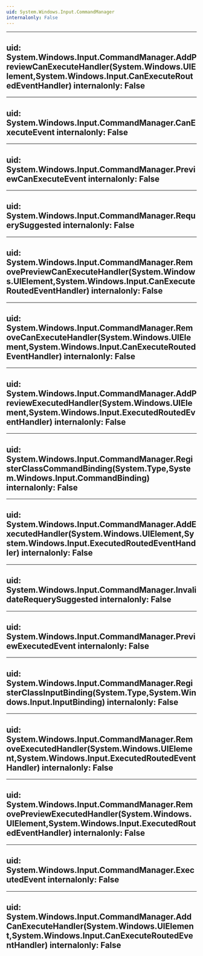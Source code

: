 ```yaml
---
uid: System.Windows.Input.CommandManager
internalonly: False
---
```


---
uid: System.Windows.Input.CommandManager.AddPreviewCanExecuteHandler(System.Windows.UIElement,System.Windows.Input.CanExecuteRoutedEventHandler)
internalonly: False
---

---
uid: System.Windows.Input.CommandManager.CanExecuteEvent
internalonly: False
---

---
uid: System.Windows.Input.CommandManager.PreviewCanExecuteEvent
internalonly: False
---

---
uid: System.Windows.Input.CommandManager.RequerySuggested
internalonly: False
---

---
uid: System.Windows.Input.CommandManager.RemovePreviewCanExecuteHandler(System.Windows.UIElement,System.Windows.Input.CanExecuteRoutedEventHandler)
internalonly: False
---

---
uid: System.Windows.Input.CommandManager.RemoveCanExecuteHandler(System.Windows.UIElement,System.Windows.Input.CanExecuteRoutedEventHandler)
internalonly: False
---

---
uid: System.Windows.Input.CommandManager.AddPreviewExecutedHandler(System.Windows.UIElement,System.Windows.Input.ExecutedRoutedEventHandler)
internalonly: False
---

---
uid: System.Windows.Input.CommandManager.RegisterClassCommandBinding(System.Type,System.Windows.Input.CommandBinding)
internalonly: False
---

---
uid: System.Windows.Input.CommandManager.AddExecutedHandler(System.Windows.UIElement,System.Windows.Input.ExecutedRoutedEventHandler)
internalonly: False
---

---
uid: System.Windows.Input.CommandManager.InvalidateRequerySuggested
internalonly: False
---

---
uid: System.Windows.Input.CommandManager.PreviewExecutedEvent
internalonly: False
---

---
uid: System.Windows.Input.CommandManager.RegisterClassInputBinding(System.Type,System.Windows.Input.InputBinding)
internalonly: False
---

---
uid: System.Windows.Input.CommandManager.RemoveExecutedHandler(System.Windows.UIElement,System.Windows.Input.ExecutedRoutedEventHandler)
internalonly: False
---

---
uid: System.Windows.Input.CommandManager.RemovePreviewExecutedHandler(System.Windows.UIElement,System.Windows.Input.ExecutedRoutedEventHandler)
internalonly: False
---

---
uid: System.Windows.Input.CommandManager.ExecutedEvent
internalonly: False
---

---
uid: System.Windows.Input.CommandManager.AddCanExecuteHandler(System.Windows.UIElement,System.Windows.Input.CanExecuteRoutedEventHandler)
internalonly: False
---
